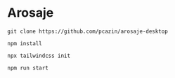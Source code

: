# Arosaje 

``git clone https://github.com/pcazin/arosaje-desktop``

``npm install``

``npx tailwindcss init``

``npm run start``